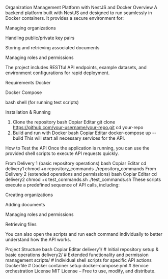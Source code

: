 Organization Management Platform with NestJS and Docker
Overview
A backend platform built with NestJS and designed to run seamlessly in Docker containers.
It provides a secure environment for:

Managing organizations

Handling public/private key pairs

Storing and retrieving associated documents

Managing roles and permissions

The project includes RESTful API endpoints, example datasets, and environment configurations for rapid deployment.


Requirements
Docker

Docker Compose

bash shell (for running test scripts)

Installation & Running
1. Clone the repository
bash
Copiar
Editar
git clone https://github.com/your-username/your-repo.git
cd your-repo
2. Build and run with Docker
bash
Copiar
Editar
docker-compose up --build
This will start all necessary services for the API.

How to Test the API
Once the application is running, you can use the provided shell scripts to execute API requests quickly.

From Delivery 1 (basic repository operations)
bash
Copiar
Editar
cd delivery1
chmod +x repository_commands
./repository_commands
From Delivery 2 (extended operations and permissions)
bash
Copiar
Editar
cd delivery2
chmod +x test_commands.sh
./test_commands.sh
These scripts execute a predefined sequence of API calls, including:

Creating organizations

Adding documents

Managing roles and permissions

Retrieving files

You can also open the scripts and run each command individually to better understand how the API works.

Project Structure
bash
Copiar
Editar
delivery1/   # Initial repository setup & basic operations
delivery2/   # Extended functionality and permission management
scripts/     # Individual shell scripts for specific API actions
Dockerfile   # Docker container setup
docker-compose.yml  # Service orchestration
License
MIT License – Free to use, modify, and distribute.